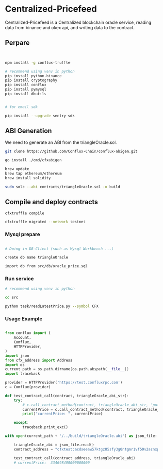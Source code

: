 <!--
 * @Author: your name
 * @Date: 2021-10-26 22:13:04
 * @LastEditTime: 2021-10-26 22:34:20
 * @LastEditors: Please set LastEditors
 * @Description: In User Settings Edit
 * @FilePath: /triangleBlockchainOracle/readme.md
-->

# Centralized-Pricefeed

Centralized-Pricefeed is a Centralized blockchain oracle service, reading data from binance and okex api, and writing data to the contract.


## Perpare

``` bash


npm install -g conflux-truffle

# recommend using venv in python
pip install python-binance
pip install cryptography
pip install conflux
pip install pymysql
pip install dbutils


# for email sdk

pip install --upgrade sentry-sdk

```

## ABI Generation

We need to generate an ABI from the triangleOracle.sol. 

``` bash
git clone https://github.com/Conflux-Chain/conflux-abigen.git

go install ./cmd/cfxabigen

brew update
brew tap ethereum/ethereum
brew install solidity

sudo solc --abi contracts/triangleOracle.sol -o build

```
## Compile and deploy contracts 

``` bash
cfxtruffle compile

cfxtruffle migrated --network testnet

```
### Mysql prepare

``` bash

# Doing in DB-Client (such as Mysql Workbench ...)

create db name triangleOracle

import db from src/db/oracle_price.sql

```

### Run service


``` bash
# recommend using venv in python

cd src

python task/readLatestPrice.py --symbol CFX

```

### Usage Example

``` python

from conflux import (
    Account,
    Conflux,
    HTTPProvider,
)
import json
from cfx_address import Address
import os
current_path = os.path.dirname(os.path.abspath(__file__))
import traceback

provider = HTTPProvider('https://test.confluxrpc.com')
c = Conflux(provider)

def test_contract_call(contract, triangleOracle_abi_str):
    try:
        # c.call_contract_method(contract, triangleOracle_abi_str, "putPrice", price, source, symbol, price_dimension)
        currentPrice = c.call_contract_method(contract, triangleOracle_abi_str, "getPrice")
        print("currentPrice: ", currentPrice)

    except:
        traceback.print_exc()

with open(current_path + '/../build/triangleOracle.abi') as json_file:

    triangleOracle_abi = json_file.read()
    contract_address = "cfxtest:acdseeaw57ktgz85sfy3g0ntgnr1vf59v2aznxpd1c"

    test_contract_call(contract_address, triangleOracle_abi)
    # currentPrice:  334698400000000000

```











